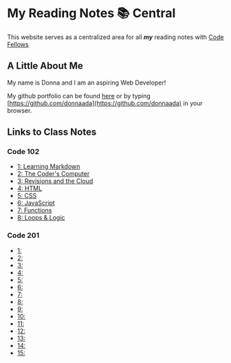# My Reading Notes 📚 Central

This website serves as a centralized area for all ***my*** reading notes with [Code Fellows]([url](https://www.codefellows.org))

<!-- Introduction -->
## A Little About Me

My name is Donna and I am an aspiring Web Developer!

My github portfolio can be found [here](https://github.com/donnaada) or by typing [https://github.com/donnaada](https://github.com/donnaada) in your browser.

<!-- ### What is Growth Mindset

Growth Mindset is believing that anyone can learn.

### Three Reminders to keep myself in growth mindset

* I don't know how to do this ... ***yet***!
* *EVERYONE* started off no knowing how to do the things I'm learning.
* I am capable of learning! -->

## Links to Class Notes

### Code 102

* [1: Learning Markdown](./102/class01.md)
* [2: The Coder's Computer](./102/class02.md)
* [3: Revisions and the Cloud](./102/class03.md)
* [4: HTML](./102/class04.md)
* [5: CSS](./102/class05.md)
* [6: JavaScript](./102/class06.md)
* [7: Functions](./102/class07.md)
* [8: Loops &amp; Logic](./102/class08.md)

### Code 201

* [1:](./201/class01.md)
* [2:](./201/class02.md)
* [3:](./201/class03.md)
* [4:](./201/class04.md)
* [5:](./201/class05.md)
* [6:](./201/class06.md)
* [7:](./201/class07.md)
* [8:](./201/class08.md)
* [9:](./201/class09.md)
* [10:](./201/class10.md)
* [11:](./201/class11.md)
* [12:](./201/class12.md)
* [13:](./201/class13.md)
* [14:](./201/class14.md)
* [15:](./201/class15.md)
